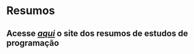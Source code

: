 # Resumos
## Acesse *<a href="https://cris456ano.github.io/Resumos/" target="_blank" rel="external">aqui</a>* o site dos resumos de estudos de programação

 

